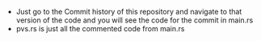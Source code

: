 - Just go to the Commit history of this repository and navigate to that version of the code and you will see the code for the commit in main.rs
- pvs.rs is just all the commented code from main.rs
